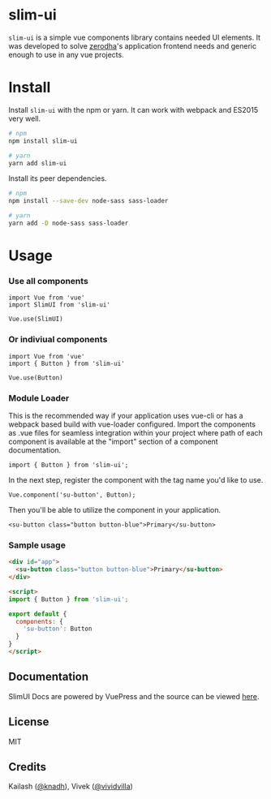 # slim-ui

`slim-ui` is a simple vue components library contains needed UI elements. It was developed to solve [zerodha](https://zerodha.com/)'s application frontend needs and generic enough to use in any vue projects.

# Install

Install `slim-ui` with the npm or yarn. It can work with webpack and ES2015 very well.

```bash
# npm
npm install slim-ui
```

```bash
# yarn
yarn add slim-ui
```

Install its peer dependencies.
```bash
# npm
npm install --save-dev node-sass sass-loader
```

```bash
# yarn
yarn add -D node-sass sass-loader
```

# Usage

### Use all components

```vue
import Vue from 'vue'
import SlimUI from 'slim-ui'

Vue.use(SlimUI)
```

### Or indiviual components
```vue
import Vue from 'vue'
import { Button } from 'slim-ui'

Vue.use(Button)
```

### Module Loader
This is the recommended way if your application uses vue-cli or has a webpack based build with vue-loader configured. Import the components as .vue files for seamless integration within your project where path of each component is available at the "import" section of a component documentation.

```vue
import { Button } from 'slim-ui';
```

In the next step, register the component with the tag name you'd like to use.

```vue
Vue.component('su-button', Button);
```

Then you'll be able to utilize the component in your application.

```template
<su-button class="button button-blue">Primary</su-button>
```

### Sample usage

```html
<div id="app">
  <su-button class="button button-blue">Primary</su-button>
</div>

<script>
import { Button } from 'slim-ui';

export default {
  components: {
    'su-button': Button
  }
}
</script>
```

## Documentation
SlimUI Docs are powered by VuePress and the source can be viewed [here](https://github.com/mevinoth/vp-docs).

## License
MIT

## Credits
Kailash ([@knadh](https://github.com/knadh)),
Vivek ([@vividvilla](https://github.com/vividvilla))
